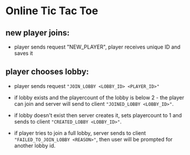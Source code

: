 # Online Tic Tac Toe
## new player joins:

- player sends request "NEW_PLAYER", player receives unique ID and saves it

## player chooses lobby:

- player sends request `"JOIN_LOBBY <LOBBY_ID> <PLAYER_ID>"`

- if lobby exists and the playercount of the lobby is below 2 - the player can join and server will send to client `"JOINED_LOBBY <LOBBY_ID>"`.

- if lobby doesn't exist then server creates it, sets playercount to 1 and sends to client `"CREATED_LOBBY <LOBBY_ID>"`.

- if player tries to join a full lobby, server sends to client `"FAILED_TO_JOIN_LOBBY <REASON>"`, then user will be prompted for another lobby id.

